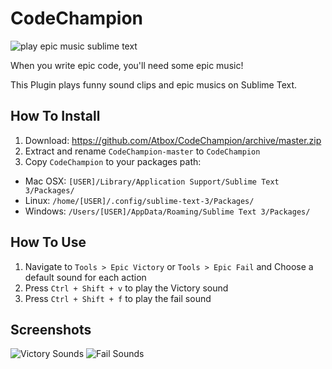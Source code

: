 # CodeChampion

![play epic music sublime text](https://lh3.googleusercontent.com/-kAfkrMEo2t4/Vu4cdKo7xvI/AAAAAAAACOg/23PD4yUbMaYI2IhS5SXTYbhjNbvEG2EMACCo/s598-Ic42/sublime-play-music.gif)


When you write epic code, you'll need some epic music!

This Plugin plays funny sound clips and epic musics on Sublime Text.



## How To Install

1. Download: https://github.com/Atbox/CodeChampion/archive/master.zip
2. Extract and rename `CodeChampion-master` to `CodeChampion`
3. Copy `CodeChampion` to your packages path:
  - Mac OSX: `[USER]/Library/Application Support/Sublime Text 3/Packages/`
  - Linux:   `/home/[USER]/.config/sublime-text-3/Packages/`
  - Windows: `/Users/[USER]/AppData/Roaming/Sublime Text 3/Packages/`




## How To Use

1. Navigate to `Tools > Epic Victory` or `Tools > Epic Fail` and Choose a default sound for each action
2. Press `Ctrl + Shift + v` to play the Victory sound
3. Press `Ctrl + Shift + f` to play the fail sound


## Screenshots

![Victory Sounds](https://lh3.googleusercontent.com/-7FxDGSgdooM/Vu4XoySba2I/AAAAAAAACOI/H3GfDzRgUI8LcyHIVM_b7goah7BzacUpwCCo/s686-Ic42/cc1.png)
![Fail Sounds](https://lh3.googleusercontent.com/-GftWtN2ehas/Vu4XrjRcS1I/AAAAAAAACOM/l3OlK_t1MKs-1N_DdpRpc6CYarFRl9cEwCCo/s636-Ic42/cc2.png)



